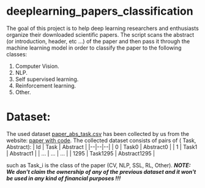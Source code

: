 # deeplearning_papers_classification

The goal of this project is to help deep learning researchers and enthusiasts organize their downloaded scientific papers. The script  scans the abstract (or introduction, header, etc ...) of the paper and then pass it through the machine learning model in order to classify the paper to the following classes:

 1. Computer Vision.
 2. NLP.
 3. Self supervised learning.
 4. Reinforcement learning.
 5. Other.


# Dataset:
The used dataset [paper_abs_task.csv](https://github.com/TheSun00000/deeplearning_papers_classification/blob/main/scraping/paper_abs_task.csv "paper_abs_task.csv") has been collected by us from the website: [paper with code](https://paperswithcode.com/). The collected dataset consists of pairs of ( Task, Abstract):
| Id | Task | Abstract |
|--|--|--|
| 0 | Task0 | Abstract0 |
| 1 | Task1 | Abstract1 |
| ... | ... | ... |
| 1295 | Task1295 | Abstract1295 |

such as Task_i is the class of the paper (CV, NLP, SSL, RL, Other).
***NOTE: We don't claim the ownership of any of the previous dataset and it won't be used in any kind of financial purposes !!!*** 
